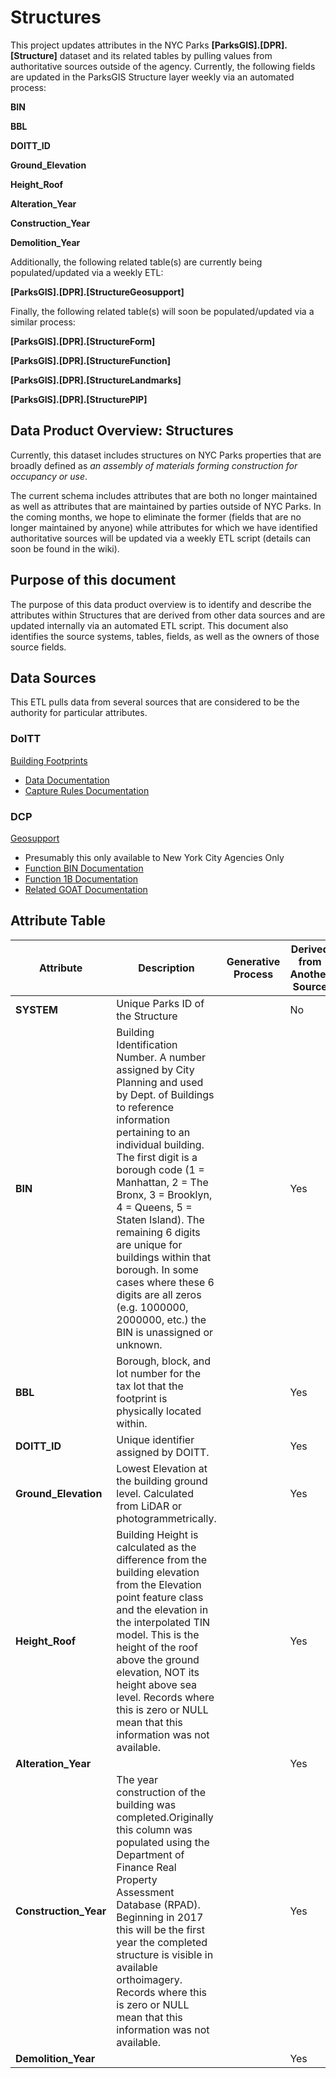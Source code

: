 # Structures
This project updates attributes in the NYC Parks **[ParksGIS].[DPR].[Structure]** dataset and its related tables by pulling values from 
authoritative sources outside of the agency. Currently, the following fields are updated in the ParksGIS Structure layer weekly 
via an automated process:

**BIN**

**BBL**

**DOITT_ID**

**Ground_Elevation**

**Height_Roof**

**Alteration_Year**

**Construction_Year**

**Demolition_Year**


Additionally, the following related table(s) are currently being populated/updated via a weekly ETL:

**[ParksGIS].[DPR].[StructureGeosupport]**

Finally, the following related table(s) will soon be populated/updated via a similar process:

**[ParksGIS].[DPR].[StructureForm]**

**[ParksGIS].[DPR].[StructureFunction]**

**[ParksGIS].[DPR].[StructureLandmarks]**

**[ParksGIS].[DPR].[StructurePIP]**

## Data Product Overview: Structures
Currently, this dataset includes structures on NYC Parks properties that are broadly defined as *an assembly of materials 
forming construction for occupancy or use*. 

The current schema includes attributes that are both no longer maintained as well as attributes that are 
maintained by parties outside of NYC Parks. In the coming months, we hope to eliminate the former (fields 
that are no longer maintained by anyone) while attributes for which we have identified authoritative sources 
will be updated via a weekly ETL script (details can soon be found in the wiki).


## Purpose of this document
The purpose of this data product overview is to identify and describe the
attributes within Structures that are derived from other data sources and are updated internally via an automated
ETL script. This document also identifies the source systems, tables, fields, as well as the owners of 
those source fields. 

## Data Sources
This ETL pulls data from several sources that are considered to be the authority for particular attributes.

### DoITT
[Building Footprints](https://data.cityofnewyork.us/Housing-Development/Building-Footprints/nqwf-w8eh#About)
 - [Data Documentation](https://github.com/CityOfNewYork/nyc-geo-metadata/blob/master/Metadata/Metadata_BuildingFootprints.md)
 - [Capture Rules Documentation](https://github.com/CityOfNewYork/nyc-planimetrics/blob/master/Capture_Rules.md)
 
### DCP
[Geosupport](https://geoservice.planning.nyc.gov/)
- Presumably this only available to New York City Agencies Only
- [Function BIN Documentation](https://geoservice.planning.nyc.gov/FunctionBIN)
- [Function 1B Documentation](https://geoservice.planning.nyc.gov/Function1B)
- [Related GOAT Documentation](http://a030-goat.nyc.gov/goat)

## Attribute Table
| Attribute              | Description       | Generative Process   | Derived from Another Source | Source Data Owner / Modifier |
|------------------------|-------------------|----------------------|-----------------------------|------------------------------|
| **SYSTEM**           | Unique Parks ID of the Structure  |          | No     |               | IT/GIS
| **BIN**              | Building Identification Number. A number assigned by City Planning and used by Dept. of Buildings to reference information pertaining to an individual building. The first digit is a borough code (1 = Manhattan, 2 = The Bronx, 3 = Brooklyn, 4 = Queens, 5 = Staten Island). The remaining 6 digits are unique for buildings within that borough. In some cases where these 6 digits are all zeros (e.g. 1000000, 2000000, etc.) the BIN is unassigned or unknown.|          | Yes    |DoITT               |
| **BBL**              |Borough, block, and lot number for the tax lot that the footprint is physically located within.|          | Yes |DoITT            |
| **DOITT_ID**         |Unique identifier assigned by DOITT.|          | Yes    |               |
| **Ground_Elevation** |Lowest Elevation at the building ground level. Calculated from LiDAR or photogrammetrically.|          | Yes    |DoITT               |
| **Height_Roof**      |Building Height is calculated as the difference from the building elevation from the Elevation point feature class and the elevation in the interpolated TIN model. This is the height of the roof above the ground elevation, NOT its height above sea level. Records where this is zero or NULL mean that this information was not available.|          | Yes    |DoITT               |
| **Alteration_Year**  |                                   |          | Yes    |DoITT               |
| **Construction_Year**|The year construction of the building was completed.Originally this column was populated using the Department of Finance Real Property Assessment Database (RPAD). Beginning in 2017 this will be the first year the completed structure is visible in available orthoimagery. Records where this is zero or NULL mean that this information was not available.|          | Yes    |DoITT               |
| **Demolition_Year**  |                                   |          | Yes    |DoITT               |

